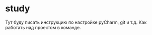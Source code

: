 # study
Тут буду писать инструкцию по настройке pyCharm, git и т.д. Как работать над проектом в команде.
